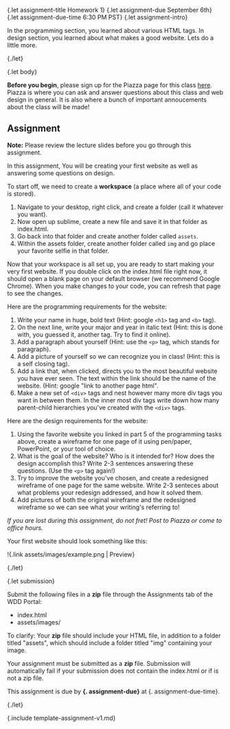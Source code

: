 {.let assignment-title Homework 1}
{.let assignment-due September 6th}
{.let assignment-due-time 6:30 PM PST}
{.let assignment-intro}

In the programming section, you learned about various HTML tags. In design section, you learned about what makes a good website. Lets do a little more.

{./let}

{.let body}
<!-- Body starts here -->

**Before you begin**, please sign up for the Piazza page for this class <!-- PIAZZA. UPDATE THIS EACH SEMESTER -->[here](#). Piazza is where you can ask and answer questions about this class and web design in general. It is also where a bunch of important annoucements about the class will be made!

## Assignment

**Note:** Please review the lecture slides before you go through this assignment.

In this assignment, You will be creating your first website as well as answering some questions on design.

To start off, we need to create a **workspace** (a place where all of your code is stored).

1. Navigate to your desktop, right click, and create a folder (call it whatever you want).
1. Now open up sublime, create a new file and save it in that folder as index.html.
1. Go back into that folder and create another folder called `assets`.
1. Within the assets folder, create another folder called `img` and go place your favorite selfie in that folder.

Now that your workspace is all set up, you are ready to start making your very first website. If you double click on the index.html file right now, it should open a blank page on your default browser (we recommend Google Chrome). When you make changes to your code, you can refresh that page to see the changes.

Here are the programming requirements for the website:

1. Write your name in huge, bold text (Hint: google `<h1>` tag and `<b>` tag).
1. On the next line, write your major and year in italic text (Hint: this is done with, you guessed it, another tag. Try to find it online).
1. Add a paragraph about yourself (Hint: use the `<p>` tag, which stands for paragraph).
1. Add a picture of yourself so we can recognize you in class! (Hint: this is a self closing tag).
1. Add a link that, when clicked, directs you to the most beautiful website you have ever seen. The text within the link should be the name of the website. (Hint: google "link to another page html".
1. Make a new set of `<div>` tags and nest however many more div tags you want in between them. In the inner most div tags write down how many parent-child hierarchies you've created with the `<div>` tags.

Here are the design requirements for the website:

1. Using the favorite website you linked in part 5 of the programming tasks above, create a wireframe for one page of it using pen/paper, PowerPoint, or your tool of choice.
1. What is the goal of the website? Who is it intended for? How does the design accomplish this? Write 2-3 sentences answering these questions. (Use the `<p>` tag again!)
1. Try to improve the website you've chosen, and create a redesigned wireframe of one page for the same website. Write 2-3 senteces about what problems your redesign addressed, and how it solved them.
1. Add pictures of both the original wireframe and the redesigned wireframe so we can see what your writing's referring to!

*If you are lost during this assignment, do not fret! Post to Piazza or come to office hours.*

Your first website should look something like this:

!{.link assets/images/example.png | Preview}

<!-- Body ends here -->
{./let}

{.let submission}
<!-- Submission info starts here -->

Submit the following files in a **zip** file through the Assignments tab of the WDD Portal:

- index.html
- assets/images/
		
To clarify: Your **zip** file should include your HTML file, in addition to a folder titled "assets", which should include a folder titled "img" containing your image.

Your assignment must be submitted as a **zip** file. Submission will automatically fail if your submission does not contain the index.html or if is not a zip file.

This assignment is due by **{. assignment-due}** at {. assignment-due-time}.

<!-- Submission info ends here -->
{./let}

{.include template-assignment-v1.md}
